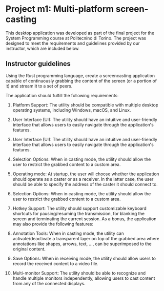 # Project m1: Multi-platform screen-casting

This desktop application was developed as part of the final project for the System Programming course at Politecnino di Torino.
The project was designed to meet the requirements and guidelines provided by our instructor, which are included below.

## Instructor guidelines
Using the Rust programming language, create a screencasting application capable of continuously
grabbing the content of the screen (or a portion of it) and stream it to a set of peers.

The application should fulfill the following requirements:

1. Platform Support: The utility should be compatible with multiple desktop operating systems,
including Windows, macOS, and Linux.

2. User Interface (UI): The utility should have an intuitive and user-friendly interface that allows
users to easily navigate through the application's features.

3. User Interface (UI): The utility should have an intuitive and user-friendly interface that allows
users to easily navigate through the application's features.

4. Selection Options: When in casting mode, the utility should allow the user to restrict the
grabbed content to a custom area.

5. Operating mode: At startup, the user will choose whether the application should operate as a
caster or as a receiver. In the latter case, the user should be able to specify the address of the
caster it should connect to.

7. Selection Options: When in casting mode, the utility should allow the user to restrict the
grabbed content to a custom area.

8. Hotkey Support: The utility should support customizable keyboard shortcuts for
pausing/resuming the transmission, for blanking the screen and terminating the current session.
As a bonus, the application may also provide the following features:

9. Annotation Tools: When in casting mode, the utility can activate/deactivate a transparent
layer on top of the grabbed area where annotations like shapes, arrows, text, …, can be
superimposed to the original content.

10. Save Options: When in receiving mode, the utility should allow users to record the received
content to a video file.

11. Multi-monitor Support: The utility should be able to recognize and handle
multiple monitors independently, allowing users to cast content from any of the connected
displays.
